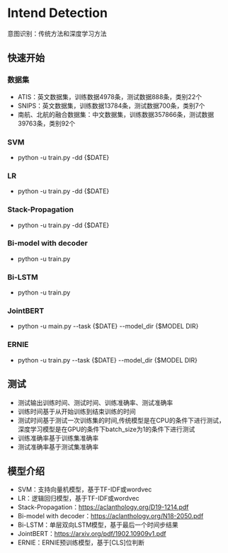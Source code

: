 Intend Detection
===
意图识别：传统方法和深度学习方法

快速开始
---
### 数据集
* ATIS：英文数据集，训练数据4978条，测试数据888条，类别22个
* SNIPS：英文数据集，训练数据13784条，测试数据700条，类别7个
* 南航、北航的融合数据集：中文数据集，训练数据357866条，测试数据39763条，类别92个

### SVM
* python -u train.py -dd {$DATE}

### LR
* python -u train.py -dd {$DATE}

### Stack-Propagation
* python -u train.py -dd {$DATE}

### Bi-model with decoder
* python -u train.py 

### Bi-LSTM
* python -u train.py

### JointBERT
* python -u main.py --task {$DATE} --model_dir {$MODEL DIR}

### ERNIE
* python -u train.py --task {$DATE} --model_dir {$MODEL DIR}

测试
---
* 测试输出训练时间、测试时间、训练准确率、测试准确率
* 训练时间基于从开始训练到结束训练的时间
* 测试时间基于测试一次训练集的时间,传统模型是在CPU的条件下进行测试，深度学习模型是在GPU的条件下batch_size为1的条件下进行测试
* 训练准确率基于训练集准确率
* 测试准确率基于测试集准确率

模型介绍
---
* SVM：支持向量机模型，基于TF-IDF或wordvec
* LR：逻辑回归模型，基于TF-IDF或wordvec
* Stack-Propagation：https://aclanthology.org/D19-1214.pdf
* Bi-model with decoder：https://aclanthology.org/N18-2050.pdf
* Bi-LSTM：单层双向LSTM模型，基于最后一个时间步结果
* JointBERT：https://arxiv.org/pdf/1902.10909v1.pdf
* ERNIE：ERNIE预训练模型，基于[CLS]位判断

